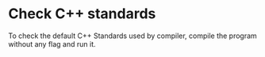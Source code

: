 # Check C++ standards

To check the default C++ Standards used by compiler, compile the program without any flag and run it.
